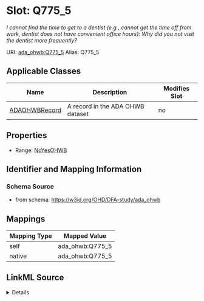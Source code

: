 

# Slot: Q775_5 


_I cannot find the time to get to a dentist (e.g., cannot get the time off from work, dentist does not have convenient office hours): Why did you not visit the dentist more frequently?_





URI: [ada_ohwb:Q775_5](https://w3id.org/OHD/DFA-study/ada_ohwb/Q775_5)
Alias: Q775_5

<!-- no inheritance hierarchy -->





## Applicable Classes

| Name | Description | Modifies Slot |
| --- | --- | --- |
| [ADAOHWBRecord](ADAOHWBRecord.md) | A record in the ADA OHWB dataset |  no  |







## Properties

* Range: [NoYesOHWB](NoYesOHWB.md)





## Identifier and Mapping Information







### Schema Source


* from schema: https://w3id.org/OHD/DFA-study/ada_ohwb




## Mappings

| Mapping Type | Mapped Value |
| ---  | ---  |
| self | ada_ohwb:Q775_5 |
| native | ada_ohwb:Q775_5 |




## LinkML Source

<details>
```yaml
name: Q775_5
description: 'I cannot find the time to get to a dentist (e.g., cannot get the time
  off from work, dentist does not have convenient office hours): Why did you not visit
  the dentist more frequently?'
from_schema: https://w3id.org/OHD/DFA-study/ada_ohwb
rank: 1000
alias: Q775_5
domain_of:
- ADA_OHWBRecord
range: NoYesOHWB

```
</details>